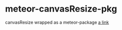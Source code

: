 meteor-canvasResize-pkg
================

canvasResize wrapped as a meteor-package
[a link](https://github.com/gokercebeci/canvasResize)

